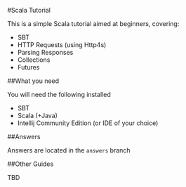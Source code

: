 #Scala Tutorial

This is a simple Scala tutorial aimed at beginners, covering:
 
 * SBT
 * HTTP Requests (using Http4s)
 * Parsing Responses
 * Collections
 * Futures

##What you need
 
You will need the following installed

 * SBT
 * Scala (+Java)
 * Intellij Community Edition (or IDE of your choice)

##Answers

Answers are located in the `answers` branch


##Other Guides
 
TBD